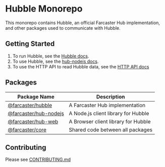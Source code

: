 # Hubble Monorepo

This monorepo contains Hubble, an official Farcaster Hub implementation, and other packages used to communicate with Hubble.


## Getting Started

1. To run Hubble, see the [Hubble docs](https://www.thehubble.xyz/).
1. To use Hubble, see the [hub-nodejs docs](./packages/hub-nodejs/docs/README.md).
1. To use the HTTP API to read Hubble data, see the [HTTP API docs](https://www.thehubble.xyz/docs/httpapi.html)

## Packages

| Package Name                                  | Description                                                                    |
| --------------------------------------------- | ------------------------------------------------------------------------------ |
| [@farcaster/hubble](./apps/hubble)             | A Farcaster Hub implementation |
| [@farcaster/hub-nodejs](./packages/hub-nodejs) | A Node.js client library for Hubble |
| [@farcaster/hub-web](./packages/hub-web)       | A Browser client library for Hubble |
| [@farcaster/core](./packages/core)             | Shared code between all packages |


## Contributing

Please see [CONTRIBUTING.md](./CONTRIBUTING.md)
